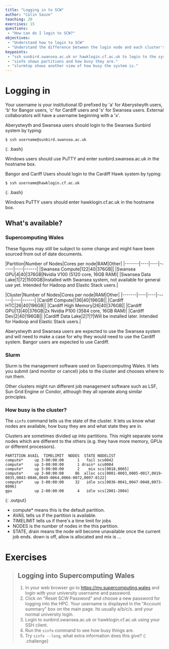 ```yaml
---
title: "Logging in to SCW"
author: "Colin Sauze"
teaching: 20
exercises: 15
questions:
 - "How can do I login to SCW?"
objectives:
 - "Understand how to login to SCW"
 - "Understand the difference between the login node and each cluster's head node."
keypoints:
 - "ssh sunbird.swansea.ac.uk or hawklogin.cf.ac.uk to login to the system"
 - "sinfo shows partitions and how busy they are."
 - "slurmtop shows another view of how busy the system is."
---
```




# Logging in

Your username is your institutional ID prefixed by 'a' for Aberystwyth users, 'b' for Bangor users, 'c' for Cardiff users and 's' for Swansea users. External collaborators will have a username beginning with a 'x'.

Aberystwyth and Swansea users should login to the Swansea Sunbird system by typing:

~~~
$ ssh username@sunbird.swansea.ac.uk
~~~
{: .bash}

Windows users should use PuTTY and enter sunbird.swansea.ac.uk in the hostname box.


Bangor and Cariff Users should login to the Cardiff Hawk system by typing:

~~~
$ ssh username@hawklogin.cf.ac.uk
~~~
{: .bash}

Windows PuTTY users should enter hawklogin.cf.ac.uk in the hostname box.


## What's available?

### Supercomputing Wales

These figures may still be subject to some change and might have been sourced from out of date documents.

|Partition|Number of Nodes|Cores per node|RAM|Other|
|-------|----|----|------|----|------|
|Swansea Compute|122|40|376GB||
|Swansea GPU|4|40|376GB|Nvidia V100 (5120 core, 16GB RAM)|
|Swansea Data Lake|1|72|1500GB|Installed with Swansea system, not available for general use yet. Intended for Hadoop and Elastic Stack users.|


|Cluster|Number of Nodes|Cores per node|RAM|Other|
|-------|----|----|------|----|------|
|Cardiff Compute|136|40|196GB||
|Cardiff HTC|26|40|196GB||
|Cardiff High Memory|26|40|376GB||
|Cardiff GPU|13|40|376GB|2x Nvidia P100 (3584 core, 16GB RAM)|
|Cardiff Dev|2|40|196GB||
|Cardiff Data Lake|2|?|?|Will be installed later. Intended for Hadoop and Elastic Stack users.|

Aberystwyth and Swansea users are expected to use the Swansea system and will need to make a case for why they would need to use the Cardiff system. Bangor users are expected to use Cardiff.


### Slurm

Slurm is the management software used on Supercomputing Wales. It lets you submit (and monitor or cancel) jobs to the cluster and chooses where to run them.

Other clusters might run different job management software such as LSF, Sun Grid Engine or Condor, although they all operate along similar principles.


### How busy is the cluster?

The ```sinfo``` command tells us the state of the cluster. It lets us know what nodes are available, how busy they are and what state they are in.

Clusters are sometimes divided up into partitions. This might separate some nodes which are different to the others (e.g. they have more memory, GPUs or different processors).

~~~
PARTITION AVAIL  TIMELIMIT  NODES  STATE NODELIST
compute*     up 3-00:00:00      1   fail scs0042
compute*     up 3-00:00:00      1 drain* scs0004
compute*     up 3-00:00:00      2    mix scs[0018,0065]
compute*     up 3-00:00:00     86  alloc scs[0001-0003,0005-0017,0019-0035,0043-0046,0049-0064,0066-0072,0097-0122]
compute*     up 3-00:00:00     32   idle scs[0036-0041,0047-0048,0073-0096]
gpu          up 2-00:00:00      4   idle scs[2001-2004]
~~~
{: .output}

 * compute* means this is the default partition.
 * AVAIL tells us if the partition is available.
 * TIMELIMIT tells us if there's a time limit for jobs
 * NODES is the number of nodes in the this partition.
 * STATE, drain means the node will become unavailable once the current job ends. down is off, allow is allocated and mix is ...



# Exercises

> ## Logging into Supercomputing Wales
> 1. In your web browser go to https://my.supercomputing.wales and login with your university username and password.
> 2. Click on "Reset SCW Password" and choose a new password for logging into the HPC. Your username is displayed in the "Account summary" box on the main page. Its usually a/b/c/s. and your normal university login.
> 3. Login to sunbird.swansea.ac.uk or hawklogin.cf.ac.uk using your SSH client.
> 4. Run the `sinfo` command to see how busy things are.
> 5. Try `sinfo --long`, what extra information does this give?
{: .challenge}

